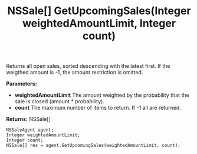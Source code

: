 ﻿---
uid: crmscript_ref_NSSaleAgent_GetUpcomingSales
title: NSSale[] GetUpcomingSales(Integer weightedAmountLimit, Integer count)
intellisense: NSSaleAgent.GetUpcomingSales
keywords: NSSaleAgent, GetUpcomingSales
so.topic: reference
---

Returns all open sales, sorted descending with the latest first.  If the weigthed amount is -1, the amount restriction is omitted.

**Parameters:**
 - **weightedAmountLimit** The amount weighted by the probability that the sale is closed (amount * probability).
 - **count** The maximum number of items to return. If -1 all are returned.

**Returns:** NSSale[]

```crmscript
NSSaleAgent agent;
Integer weightedAmountLimit;
Integer count;
NSSale[] res = agent.GetUpcomingSales(weightedAmountLimit, count);
```

